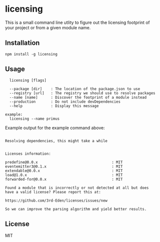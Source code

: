 # licensing

This is a small command line utlity to figure out the licensing footprint of
your project or from a given module name.

## Installation

```
npm install -g licensing
```

## Usage

```
  licensing [flags]

  --package [dir]    : The location of the package.json to use
  --registry [url]   : The registry we should use to resolve packages
  --name [name]      : Discover the footprint of a module instead
  --production       : Do not include devDependencies
  --help             : Display this message

example:
  licensing --name primus
```

Example output for the example command above:

```

Resolving dependencies, this might take a while


Licenses information:

predefine@0.0.x                                  : MIT
eventemitter3@0.1.x                              : MIT
extendable@0.0.x                                 : MIT
load@1.0.x                                       : MIT
forwarded-for@0.0.x                              : MIT

Found a module that is incorrectly or not detected at all but does
have a valid license? Please report this at:

https://github.com/3rd-Eden/licenses/issues/new

So we can improve the parsing algorithm and yield better results.
```

## License

MIT
